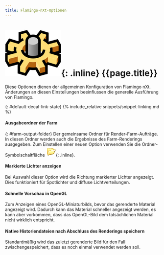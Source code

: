 ```yaml
---
title: Flamingo-nXt-Optionen
---
```



# ![images/options.svg](images/options.svg){: .inline} {{page.title}}
Diese Optionen dienen der allgemeinen Konfiguration von Flamingo nXt.  Änderungen an diesen Einstellungen beeinflussen die generelle Ausführung von Flamingo.

{: #default-decal-link-state}
{% include_relative snippets/snippet-linking.md %}

#### Ausgabeordner der Farm
{: #farm-output-folder}
Der gemeinsame Ordner für Render-Farm-Aufträge. In diesen Ordner werden auch die Ergebnisse des Farm-Renderings ausgegeben. Zum Einstellen einer neuen Option verwenden Sie die Ordner-Symbolschaltfläche ![images/folderopen32x32.png](images/folderopen32x32.png){: .inline}.

#### Markierte Lichter anzeigen
Bei Auswahl dieser Option wird die Richtung markierter Lichter angezeigt.  Dies funktioniert für Spotlichter und diffuse Lichtverteilungen.

#### Schnelle Vorschau in OpenGL
Zum Anzeigen eines OpenGL-Miniaturbilds, bevor das gerenderte Material angezeigt wird.  Dadurch kann das Material schneller angezeigt werden, es kann aber vorkommen, dass das OpenGL-Bild dem tatsächlichen Material nicht wirklich entspricht.

#### Native Historiendateien nach Abschluss des Renderings speichern
Standardmäßig wird das zuletzt gerenderte Bild für den Fall zwischengespeichert, dass es noch einmal verwendet werden soll.
